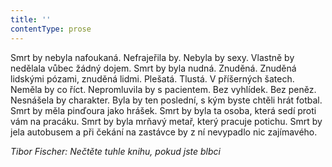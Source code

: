```yaml
---
title: ''
contentType: prose
---
```


  

  

  

  

  

  

  

Smrt by nebyla nafoukaná. Nefrajeřila by. Nebyla by sexy. Vlastně by nedělala vůbec žádný dojem. Smrt by byla nudná. Znuděná. Znuděná lidskými pózami, znuděná lidmi. Plešatá. Tlustá. V příšerných šatech. Neměla by co říct. Nepromluvila by s pacientem. Bez vyhlídek. Bez peněz. Nesnášela by charakter. Byla by ten poslední, s kým byste chtěli hrát fotbal. Smrt by měla pinďoura jako hrášek. Smrt by byla ta osoba, která sedí proti vám na pracáku. Smrt by byla mrňavý metař, který pracuje potichu. Smrt by jela autobusem a při čekání na zastávce by z ní nevypadlo nic zajímavého.

_Tibor Fischer: Nečtěte tuhle knihu, pokud jste blbci_
